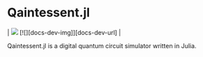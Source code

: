 Qaintessent.jl
==============

| ![](https://github.com/Qaintum/Qaintessent.jl/workflows/Run%20tests/badge.svg) [![][docs-dev-img]][docs-dev-url] |

Qaintessent.jl is a digital quantum circuit simulator written in Julia.
